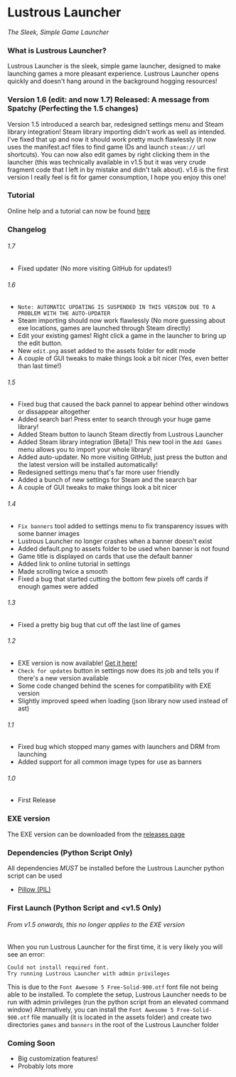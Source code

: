 # Lustrous Launcher
_The Sleek, Simple Game Launcher_

### What is Lustrous Launcher?
Lustrous Launcher is the sleek, simple game launcher, designed to make launching games a more pleasant experience.
Lustrous Launcher opens quickly and doesn't hang around in the background hogging resources!

### Version 1.6 (edit: and now 1.7) Released: A message from Spatchy (Perfecting the 1.5 changes)
Version 1.5 introduced a search bar, redesigned settings menu and Steam library integration! Steam library importing didn't work as well as intended. I've fixed that up and now it should work pretty much flawlessly (it now uses the manifest.acf files to find game IDs and launch `steam://` url shortcuts). You can now also edit games by right clicking them in the launcher (this was technically available in v1.5 but it was very crude fragment code that I left in by mistake and didn't talk about). v1.6 is the first version I really feel is fit for gamer consumption, I hope you enjoy this one!

### Tutorial
Online help and a tutorial can now be found [here](https://spatchy.github.io/Lustrous-Launcher/tutorial)

### Changelog
###### 1.7
- Fixed updater (No more visiting GitHub for updates!)
###### 1.6
- `Note: AUTOMATIC UPDATING IS SUSPENDED IN THIS VERSION DUE TO A PROBLEM WITH THE AUTO-UPDATER`
- Steam importing should now work flawlessly (No more guessing about exe locations, games are launched through Steam directly)
- Edit your existing games! Right click a game in the launcher to bring up the edit button.
- New `edit.png` asset added to the assets folder for edit mode
- A couple of GUI tweaks to make things look a bit nicer (Yes, even better than last time!)
###### 1.5
- Fixed bug that caused the back pannel to appear behind other windows or dissappear altogether
- Added search bar! Press enter to search through your huge game library!
- Added Steam button to launch Steam directly from Lustrous Launcher
- Added Steam library integration [Beta]! This new tool in the `Add Games` menu allows you to import your whole library!
- Added auto-updater. No more visiting GitHub, just press the button and the latest version will be installed automatically!
- Redesigned settings menu that's far more user friendly
- Added a bunch of new settings for Steam and the search bar
- A couple of GUI tweaks to make things look a bit nicer
###### 1.4
- `Fix banners` tool added to settings menu to fix transparency issues with some banner images
- Lustrous Launcher no longer crashes when a banner doesn't exist
- Added default.png to assets folder to be used when banner is not found
- Game title is displayed on cards that use the default banner
- Added link to online tutorial in settings
- Made scrolling twice a smooth
- Fixed a bug that started cutting the bottom few pixels off cards if enough games were added
###### 1.3
- Fixed a pretty big bug that cut off the last line of games
###### 1.2
- EXE version is now available! [Get it here!](https://github.com/Spatchy/Lustrous-Launcher/releases/latest)
- `Check for updates` button in settings now does its job and tells you if there's a new version available
- Some code changed behind the scenes for compatibility with EXE version
- Slightly improved speed when loading (json library now used instead of ast)
###### 1.1
- Fixed bug which stopped many games with launchers and DRM from launching
- Added support for all common image types for use as banners
###### 1.0
- First Release

### EXE version
The EXE version can be downloaded from the [releases page](https://github.com/Spatchy/Lustrous-Launcher/releases/latest)

### Dependencies (Python Script Only)
All dependencies *MUST* be installed before the Lustrous Launcher python script can be used
- [Pillow (PIL)](https://pillow.readthedocs.io/en/latest/installation.html)

### First Launch (Python Script and <v1.5 Only)
###### From v1.5 onwards, this no longer applies to the EXE version
When you run Lustrous Launcher for the first time, it is very likely you will see an error:
```
Could not install required font.
Try running Lustrous Launcher with admin privileges
```
This is due to the `Font Awesome 5 Free-Solid-900.otf` font file not being able to be installed.
To complete the setup, Lustrous Launcher needs to be run with admin privileges (run the python script from an elevated command window)
Alternatively, you can install the `Font Awesome 5 Free-Solid-900.otf` file manually (it is located in the assets folder) and create two directories `games` and `banners` in the root of the Lustrous Launcher folder

### Coming Soon
- Big customization features!
- Probably lots more
